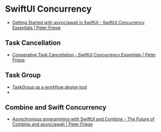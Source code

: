 # SwiftUI Concurrency

* [Getting Started with async/await in SwiftUI - SwiftUI Concurrency Essentials | Peter Friese](https://peterfriese.dev/posts/swiftui-concurrency-essentials-part1/#calling-asynchronous-code-from-swiftui-)


## Task Cancellation

* [Cooperative Task Cancellation - SwiftUI Concurrency Essentials | Peter Friese](https://peterfriese.dev/posts/swiftui-concurrency-essentials-part2/)


## Task Group

* [TaskGroup as a workflow design tool](https://trycombine.com/posts/swift-concurrency-task-group-workflow/)
* 

## Combine and Swift Concurrency

* [Asynchronous programming with SwiftUI and Combine - The Future of Combine and async/await | Peter Friese](https://peterfriese.dev/posts/combine-vs-async/)


